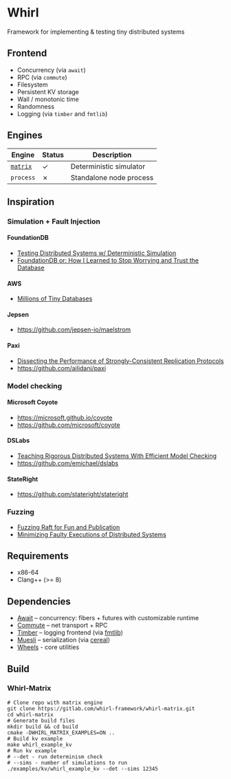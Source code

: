 # Whirl

Framework for implementing & testing tiny distributed systems

## Frontend

* Concurrency (via `await`)
* RPC (via `commute`)
* Filesystem
* Persistent KV storage
* Wall / monotonic time
* Randomness
* Logging (via `timber` and `fmtlib`)

## Engines

| Engine | Status | Description |
| --- | --- | --- |
| [`matrix`](https://gitlab.com/whirl-framework/whirl-matrix) | ✓ | Deterministic simulator |
| `process` | ✗ | Standalone node process |

## Inspiration

### Simulation + Fault Injection

#### FoundationDB
- [Testing Distributed Systems w/ Deterministic Simulation](https://www.youtube.com/watch?v=4fFDFbi3toc)
- [FoundationDB or: How I Learned to Stop Worrying and Trust the Database](https://www.youtube.com/watch?v=OJb8A6h9jQQ&list=PLSE8ODhjZXjagqlf1NxuBQwaMkrHXi-iz&index=22)

#### AWS

- [Millions of Tiny Databases](https://www.usenix.org/system/files/nsdi20-paper-brooker.pdf)

#### Jepsen
- https://github.com/jepsen-io/maelstrom

#### Paxi
- [Dissecting the Performance of Strongly-Consistent Replication Protocols](https://cse.buffalo.edu/~demirbas/publications/dissecting.pdf)
- https://github.com/ailidani/paxi

### Model checking

#### Microsoft Coyote

- https://microsoft.github.io/coyote
- https://github.com/microsoft/coyote

#### DSLabs
- [Teaching Rigorous Distributed Systems With Efficient Model Checking](https://ellismichael.com/papers/dslabs-eurosys19.pdf)
- https://github.com/emichael/dslabs  

#### StateRight
- https://github.com/stateright/stateright

### Fuzzing

- [Fuzzing Raft for Fun and Publication](https://colin-scott.github.io/blog/2015/10/07/fuzzing-raft-for-fun-and-profit/)
- [Minimizing Faulty Executions of Distributed Systems](https://www.usenix.org/conference/nsdi16/technical-sessions/presentation/scott)

## Requirements

- x86-64
- Clang++ (>= 8)

## Dependencies

- [Await](https://gitlab.com/Lipovsky/await) – concurrency: fibers + futures with customizable runtime
- [Commute](https://gitlab.com/whirl-framework/commute) – net transport + RPC
- [Timber](https://gitlab.com/whirl-framework/timber) – logging frontend (via [fmtlib](https://github.com/fmtlib/fmt))
- [Muesli](https://gitlab.com/whirl-framework/muesli) – serialization (via [cereal](https://github.com/USCiLab/cereal))
- [Wheels](https://gitlab.com/Lipovsky/wheels) - core utilities

## Build

### Whirl-Matrix

```shell
# Clone repo with matrix engine
git clone https://gitlab.com/whirl-framework/whirl-matrix.git
cd whirl-matrix
# Generate build files
mkdir build && cd build
cmake -DWHIRL_MATRIX_EXAMPLES=ON ..
# Build kv example
make whirl_example_kv
# Run kv example
# --det - run determinism check
# --sims - number of simulations to run
./examples/kv/whirl_example_kv --det --sims 12345
